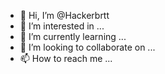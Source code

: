 - 👋 Hi, I’m @Hackerbrtt
- 👀 I’m interested in ...
- 🌱 I’m currently learning ...
- 💞️ I’m looking to collaborate on ...
- 📫 How to reach me ...

<!---
Hackerbrtt/Hackerbrtt is a ✨ special ✨ repository because its `README.md` (this file) appears on your GitHub profile.
You can click the Preview link to take a look at your changes.
--->
